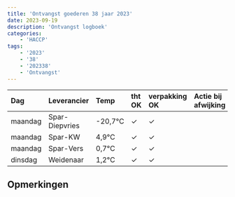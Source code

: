 ```yaml
---
title: 'Ontvangst goederen 38 jaar 2023'
date: 2023-09-19
description: 'Ontvangst logboek'
categories:
    - 'HACCP'
tags:
    - '2023'
    - '38'
    - '202338'
    - 'Ontvangst'
---
```

| Dag | Leverancier | Temp | tht OK | verpakking OK | Actie bij afwijking | Controle door |
|:---|:---|:---|:---|:---|:---|:---|
| maandag | Spar-Diepvries | -20,7°C | &check; | &check; | | DPater |
| maandag | Spar-KW | 4,9°C | &check; | &check; | | DPater |
| maandag | Spar-Vers | 0,7°C | &check; | &check; | | DPater |
| dinsdag | Weidenaar | 1,2°C | &check; | &check; | | DPater |

## Opmerkingen


